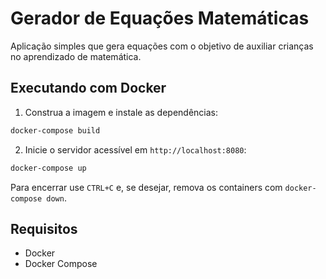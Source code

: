 # Gerador de Equações Matemáticas

Aplicação simples que gera equações com o objetivo de auxiliar crianças no aprendizado de matemática.

## Executando com Docker

1. Construa a imagem e instale as dependências:

```bash
docker-compose build
```

2. Inicie o servidor acessível em `http://localhost:8080`:

```bash
docker-compose up
```

Para encerrar use `CTRL+C` e, se desejar, remova os containers com `docker-compose down`.

## Requisitos

- Docker
- Docker Compose



